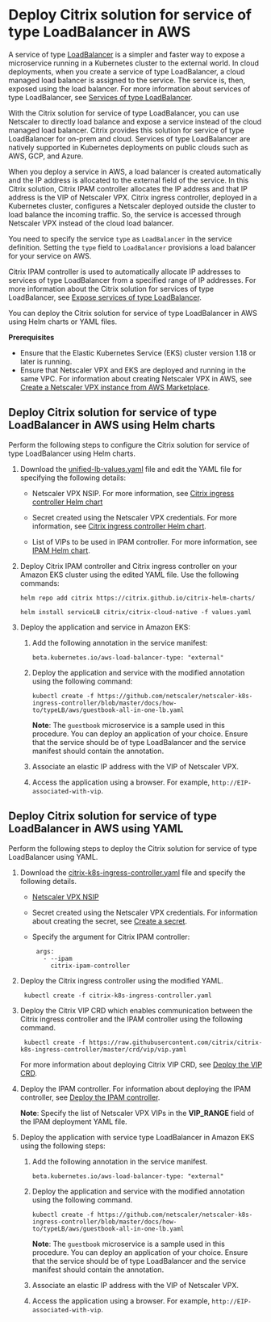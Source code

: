 # Deploy Citrix solution for service of type LoadBalancer in AWS

A service of type [LoadBalancer](https://kubernetes.io/docs/concepts/services-networking/service/#loadbalancer) is a simpler and faster way to expose a microservice running in a Kubernetes cluster to the external world. In cloud deployments, when you create a service of type LoadBalancer, a cloud managed load balancer is assigned to the service. The service is, then, exposed using the load balancer. For more information about services of type LoadBalancer, see [Services of type LoadBalancer](https://developer-docs.citrix.com/projects/citrix-k8s-ingress-controller/en/latest/network/type_loadbalancer/).

With the Citrix solution for service of type LoadBalancer, you can use Netscaler to directly load balance and expose a service instead of the cloud managed load balancer. Citrix provides this solution for service of type LoadBalancer for on-prem and cloud. Services of type LoadBalancer are natively supported in Kubernetes deployments on public clouds such as AWS, GCP, and Azure.

When you deploy a service in AWS, a load balancer is created automatically and the IP address is allocated to the external field of the service. In this Citrix solution, Citrix IPAM controller allocates the IP address and that IP address is the VIP of Netscaler VPX. Citrix ingress controller, deployed in a Kubernetes cluster, configures a Netscaler deployed outside the cluster to load balance the incoming traffic. So, the service is accessed through Netscaler VPX instead of the cloud load balancer.

 You need to specify the service `type` as `LoadBalancer` in the service definition. Setting the `type` field to `LoadBalancer` provisions a load balancer for your service on AWS.

Citrix IPAM controller is used to automatically allocate IP addresses to services of type LoadBalancer from a specified range of IP addresses. For more information about the Citrix solution for services of type LoadBalancer, see [Expose services of type LoadBalancer](https://github.com/netscaler/netscaler-k8s-ingress-controller/blob/ef929526a1bd23f30a8677d4494c600f21b7b2a8/docs/network/type_loadbalancer.md).

You can deploy the Citrix solution for service of type LoadBalancer in AWS using Helm charts or YAML files.

**Prerequisites**

 -  Ensure that the Elastic Kubernetes Service (EKS) cluster version 1.18 or later is running.
 -  Ensure that Netscaler VPX and EKS are deployed and running in the same VPC. For information about creating Netscaler VPX in AWS, see [Create a Netscaler VPX instance from AWS Marketplace](https://github.com/netscaler/netscaler-k8s-ingress-controller/blob/ef929526a1bd23f30a8677d4494c600f21b7b2a8/deployment/aws/quick-deploy-cic/README.md#create-a-citrix-adc-vpx-instance-from-aws-marketplace).

## Deploy Citrix solution for service of type LoadBalancer in AWS using Helm charts

Perform the following steps to configure the Citrix solution for service of type LoadBalancer using Helm charts.

1.  Download the [unified-lb-values.yaml](https://github.com/netscaler/netscaler-k8s-ingress-controller/blob/master/docs/how-to/typeLB/aws/unified-lb-values.yaml) file and edit the YAML file for specifying the following details:

      -  Netscaler VPX NSIP. For more information, see [Citrix ingress controller Helm chart](https://github.com/citrix/citrix-helm-charts/tree/master/citrix-cloud-native/charts/citrix-ingress-controller)
    
      -  Secret created using the Netscaler VPX credentials. For more information, see [Citrix ingress controller Helm chart](https://github.com/citrix/citrix-helm-charts/tree/master/citrix-cloud-native/charts/citrix-ingress-controller).

      -  List of VIPs to be used in IPAM controller. For more information, see [IPAM Helm chart](https://github.com/citrix/citrix-helm-charts/tree/master/citrix-cloud-native/charts/citrix-ipam-controller).

1.  Deploy Citrix IPAM controller and Citrix ingress controller on your Amazon EKS cluster using the edited YAML file. Use the following commands:

        helm repo add citrix https://citrix.github.io/citrix-helm-charts/

        helm install serviceLB citrix/citrix-cloud-native -f values.yaml
    
1.  Deploy the application and service in Amazon EKS:

      1.  Add the following annotation in the service manifest:

              beta.kubernetes.io/aws-load-balancer-type: "external"

      1.  Deploy the application and service with the modified annotation using the following command:

              kubectl create -f https://github.com/netscaler/netscaler-k8s-ingress-controller/blob/master/docs/how-to/typeLB/aws/guestbook-all-in-one-lb.yaml

          **Note**: The `guestbook` microservice is a sample used in this procedure. You can deploy an application of your choice. Ensure that the service should be of type LoadBalancer and the service manifest should contain the annotation.
      
      1.  Associate an elastic IP address with the VIP of Netscaler VPX.

      1.  Access the application using a browser. For example, `http://EIP-associated-with-vip`.

## Deploy Citrix solution for service of type LoadBalancer in AWS using YAML

Perform the following steps to deploy the Citrix solution for service of type LoadBalancer using YAML.

1.  Download the [citrix-k8s-ingress-controller.yaml](https://github.com/netscaler/netscaler-k8s-ingress-controller/blob/master/deployment/baremetal/citrix-k8s-ingress-controller.yaml) file and specify the following details.

      -  [Netscaler VPX NSIP](https://docs.citrix.com/en-us/citrix-adc/current-release/networking/ip-addressing/configuring-citrix-adc-owned-ip-addresses/configuring-citrix-adc-ip-address.html)
    
      -  Secret created using the Netscaler VPX credentials. For information about creating the secret, see [Create a secret](https://developer-docs.citrix.com/projects/citrix-k8s-ingress-controller/en/latest/how-to/secret-credentials/#create-a-kubernetes-secret).

      -  Specify the argument for Citrix IPAM controller:

              args:
                - --ipam
                  citrix-ipam-controller

1. Deploy the Citrix ingress controller using the modified YAML.

        kubectl create -f citrix-k8s-ingress-controller.yaml

1. Deploy the Citrix VIP CRD which enables communication between the Citrix ingress controller and the IPAM controller using the following command.

        kubectl create -f https://raw.githubusercontent.com/citrix/citrix-k8s-ingress-controller/master/crd/vip/vip.yaml

    For more information about deploying Citrix VIP CRD, see [Deploy the VIP CRD](https://github.com/netscaler/netscaler-k8s-ingress-controller/blob/c683c72457e1be74718f72c2f26bbe57105133a2/docs/network/type_loadbalancer.md#step1-deploy-the-vip-crd).

1. Deploy the IPAM controller. For information about deploying the IPAM controller, see [Deploy the IPAM controller](https://github.com/netscaler/netscaler-k8s-ingress-controller/blob/c683c72457e1be74718f72c2f26bbe57105133a2/docs/network/type_loadbalancer.md#step3-deploy-the-ipam-controller).

   **Note**: Specify the list of Netscaler VPX VIPs in the **VIP_RANGE** field of the IPAM deployment YAML file.

1.  Deploy the application with service type LoadBalancer in Amazon EKS using the following steps:

      1.  Add the following annotation in the service manifest.

              beta.kubernetes.io/aws-load-balancer-type: "external"

      1.  Deploy the application and service with the modified annotation using the following command.

              kubectl create -f https://github.com/netscaler/netscaler-k8s-ingress-controller/blob/master/docs/how-to/typeLB/aws/guestbook-all-in-one-lb.yaml

          **Note**: The `guestbook` microservice is a sample used in this procedure. You can deploy an application of your choice. Ensure that the service should be of type LoadBalancer and the service manifest should contain the annotation.
      
      1.  Associate an elastic IP address with the VIP of Netscaler VPX.

      1.  Access the application using a browser. For example, `http://EIP-associated-with-vip`.